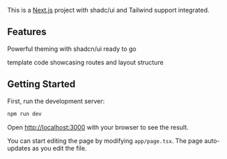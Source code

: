 This is a [Next.js](https://nextjs.org/) project with shadc/ui and Tailwind support integrated. 

## Features

Powerful theming with shadcn/ui ready to go

template code showcasing routes and layout structure


## Getting Started

First, run the development server:

```bash
npm run dev
```

Open [http://localhost:3000](http://localhost:3000) with your browser to see the result.

You can start editing the page by modifying `app/page.tsx`. The page auto-updates as you edit the file.
